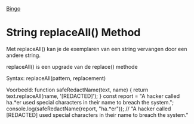 [Bingo](https://dev-5-lab-2.vercel.app)

# String replaceAll() Method
Met replaceAll() kan je de exemplaren van een string vervangen door een andere string.

replaceAll() is een upgrade van de replace() methode

Syntax: replaceAll(pattern, replacement)

Voorbeeld: function safeRedactName(text, name) {
  return text.replaceAll(name, '[REDACTED]');
}
const report = "A hacker called ha.*er used special characters in their name to breach the system.";
console.log(safeRedactName(report, "ha.*er")); // "A hacker called [REDACTED] used special characters in their name to breach the system."